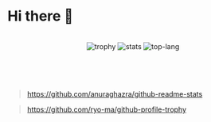 # Hi there 👋

<br>

<div align=center>
  <img alt="trophy" src="https://github-profile-trophy.vercel.app/?username=yuto-kimura-g&column=5&margin-w=15&margin-h=5" />
  <img alt="stats" src="https://github-readme-stats.vercel.app/api?username=yuto-kimura-g&show_icons=true&number_format=long" />
  <img alt="top-lang" src="https://github-readme-stats.vercel.app/api/top-langs/?username=yuto-kimura-g&layout=donut" />
</div>

<br><br><br>

> https://github.com/anuraghazra/github-readme-stats

> https://github.com/ryo-ma/github-profile-trophy


<!-- The default template below -->
<!--
### Hi there 👋

**yuto-kimura-g** is a ✨ _special_ ✨ repository because its `README.md` (this file) appears on your GitHub profile.

Here are some ideas to get you started:

- 🔭 I’m currently working on ...
- 🌱 I’m currently learning ...
- 👯 I’m looking to collaborate on ...
- 🤔 I’m looking for help with ...
- 💬 Ask me about ...
- 📫 How to reach me: ...
- 😄 Pronouns: ...
- ⚡ Fun fact: ...
-->
